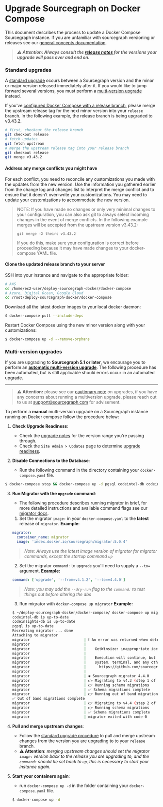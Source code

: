 # Upgrade Sourcegraph on Docker Compose

This document describes the process to update a Docker Compose Sourcegraph instance. If you are unfamiliar with sourcegraph versioning or releases see our [general concepts documentation](../../updates/index.md).

> ***⚠️ Attention: Always consult the [release notes](../../updates/docker_compose.md) for the versions your upgrade will pass over and end on.***

### Standard upgrades

A [standard upgrade](../../updates/index.md#upgrade-types) occurs between a Sourcegraph version and the minor or major version released immediately after it. If you would like to jump forward several versions, you must perform a [multi-version upgrade](#multi-version-upgrades) instead.

If you've [configured Docker Compose with a release branch](index.md#step-1-prepare-the-deployment-repository), please merge the upstream release tag for the next minor version into your `release` branch. In the following example, the release branch is being upgraded to v3.43.2.

```sh
# first, checkout the release branch
git checkout release
# fetch updates
git fetch upstream
# merge the upstream release tag into your release branch
git checkout release
git merge v3.43.2
```

#### Address any merge conflicts you might have

For each conflict, you need to reconcile any customizations you made with the updates from the new version. Use the information you gathered earlier from the change log and changes list to interpret the merge conflict and to ensure that it doesn't over-write your customizations. You may need to update your customizations to accommodate the new version.

> NOTE: If you have made no changes or only very minimal changes to your configuration, you can also ask git to always select incoming changes in the event of merge conflicts. In the following example merges will be accepted from the upstream version v3.43.2:
>
> `git merge -X theirs v3.43.2`
>
> If you do this, make sure your configuration is correct before proceeding because it may have made changes to your docker-compose YAML file.

#### Clone the updated release branch to your server

SSH into your instance and navigate to the appropriate folder:

```sh
# AWS
cd /home/ec2-user/deploy-sourcegraph-docker/docker-compose
# Azure, Digital Ocean, Google Cloud
cd /root/deploy-sourcegraph-docker/docker-compose
```

Download all the latest docker images to your local docker daemon:

```sh
$ docker-compose pull --include-deps
```

Restart Docker Compose using the new minor version along with your customizations:

```sh
$ docker-compose up -d --remove-orphans
```

### Multi-version upgrades

If you are upgrading to **Sourcegraph 5.1 or later**, we encourage you to perform an [**automatic multi-version upgrade**](/admin/updates/automatic.md). The following procedure has been automated, but is still applicable should errors occur in an automated upgrade.

---

> **⚠️ Attention:** please see our [cautionary note](../../updates/index.md#best-practices) on upgrades, if you have any concerns about running a multiversion upgrade, please reach out to us at [support@sourcegraph.com](emailto:support@sourcegraph.com) for advisement.

To perform a **manual** multi-version upgrade on a Sourcegraph instance running on Docker compose follow the procedure below:

1. **Check Upgrade Readiness**:
   - Check the [upgrade notes](../../updates/docker_compose.md#docker-compose-upgrade-notes) for the version range you're passing through.
   - Check the `Site Admin > Updates` page to determine [upgrade readiness](../../updates/index.md#upgrade-readiness).

2. **Disable Connections to the Database**:
   - Run the following command in the directory containing your `docker-compose.yaml` file.
  ```sh
  $ docker-compose stop && docker-compose up -d pgsql codeintel-db codeinsights-db
  ```
3. **Run Migrator with the `upgrade` command**:
   - The following procedure describes running migrator in brief, for more detailed instructions and available command flags see our [migrator docs](../../updates/migrator/migrator-operations.md#docker-compose).
    1. Set the migrator `image:` in your `docker-compose.yaml` to the **latest** release of `migrator`. **Example:**
    ```yaml
    migrator:
      container_name: migrator
      image: 'index.docker.io/sourcegraph/migrator:5.0.4'
    ```
    > *Note: Always use the latest image version of migrator for migrator commands, except the startup command `up`*
    2. Set the migrator `command:` to `upgrade` you'll need to supply a `--to=` argument. **Example:**
    ```yaml
    command: ['upgrade', '--from=v4.1.2', '--to=v4.4.0']
    ```
    > *Note: you may add the `--dry-run` flag to the `command:` to test things out before altering the dbs*
    3. Run migrator with `docker-compose up migrator` **Example:**
    ```sh
    $ ~/deploy-sourcegraph-docker/docker-compose/ docker-compose up migrator
    codeintel-db is up-to-date
    codeinsights-db is up-to-date
    pgsql is up-to-date
    Recreating migrator ... done
    Attaching to migrator
    migrator                         | ❗️ An error was returned when detecting the terminal size and capabilities:
    migrator                         |
    migrator                         |    GetWinsize: inappropriate ioctl for device
    migrator                         |
    migrator                         |    Execution will continue, but please report this, along with your operating
    migrator                         |    system, terminal, and any other details, to:
    migrator                         |      https://github.com/sourcegraph/sourcegraph/issues/new
    migrator                         |
    migrator                         | ✱ Sourcegraph migrator 4.4.0
    migrator                         | 👉 Migrating to v4.3 (step 1 of 2)
    migrator                         | 👉 Running schema migrations
    migrator                         | ✅ Schema migrations complete
    migrator                         | 👉 Running out of band migrations [17 18]
    ✅ Out of band migrations complete
    migrator                         | 👉 Migrating to v4.4 (step 2 of 2)
    migrator                         | 👉 Running schema migrations
    migrator                         | ✅ Schema migrations complete
    migrator                         | migrator exited with code 0
    ```

4. **Pull and merge upstream changes**:
   - Follow the [standard upgrade procedure](#standard-upgrades) to pull and merge upstream changes from the version you are upgrading to to your `release` branch.
   - **⚠️ Attention:** *merging upstream changes should set the migrator `image:` version back to the release you are upgrading to, and the `command:` should be set back to `up`, this is necessary to start your instance again.*

5. **Start your containers again**:
   - run `docker-compose up -d` in the folder containing your `docker-compose.yaml` file.
   ```sh
   $ docker-compose up -d
   ```
